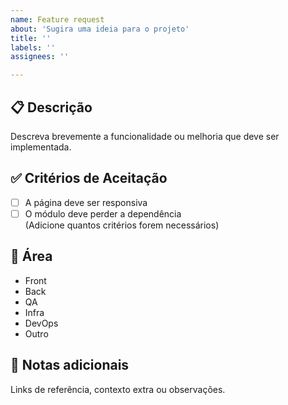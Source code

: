 ```yaml
---
name: Feature request
about: 'Sugira uma ideia para o projeto'
title: ''
labels: ''
assignees: ''

---
```


## 📋 Descrição
Descreva brevemente a funcionalidade ou melhoria que deve ser implementada.
## ✅ Critérios de Aceitação
- [ ] A página deve ser responsiva  
- [ ] O módulo deve perder a dependência  
(Adicione quantos critérios forem necessários)
## 🔧 Área
- Front  
- Back  
- QA  
- Infra  
- DevOps  
- Outro  
## 📝 Notas adicionais
Links de referência, contexto extra ou observações.
